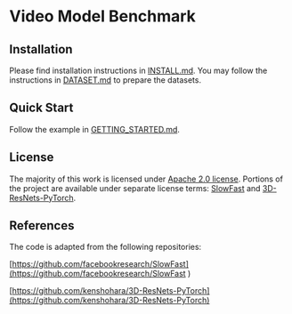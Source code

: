 # Video Model Benchmark



## Installation

Please find installation instructions in [INSTALL.md](INSTALL.md). You may follow the instructions in [DATASET.md](sgs/datasets/DATASET.md) to prepare the datasets.

## Quick Start

Follow the example in [GETTING_STARTED.md](GETTING_STARTED.md).


## License
The majority of this work is licensed under [Apache 2.0 license](LICENSE). Portions of the project are available under separate license terms: [SlowFast](https://github.com/facebookresearch/SlowFast) and [3D-ResNets-PyTorch](https://github.com/kenshohara/3D-ResNets-PyTorch).


## References
The code is adapted from the following repositories:

[https://github.com/facebookresearch/SlowFast](https://github.com/facebookresearch/SlowFast )

[https://github.com/kenshohara/3D-ResNets-PyTorch](https://github.com/kenshohara/3D-ResNets-PyTorch)
